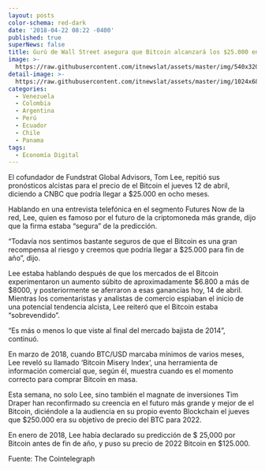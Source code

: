 ```yaml
---
layout: posts
color-schema: red-dark
date: '2018-04-22 08:22 -0400'
published: true
superNews: false
title: Gurú de Wall Street asegura que Bitcoin alcanzará los $25.000 en 2018
image: >-
  https://raw.githubusercontent.com/itnewslat/assets/master/img/540x320/Tom-Lee-p.jpg
detail-image: >-
  https://raw.githubusercontent.com/itnewslat/assets/master/img/1024x680/Tom-Lee-g.jpg
categories:
  - Venezuela
  - Colombia
  - Argentina
  - Perú
  - Ecuador
  - Chile
  - Panama
tags:
  - Economía Digital
---
```

El cofundador de Fundstrat Global Advisors, Tom Lee, repitió sus pronósticos alcistas para el precio de el Bitcoin el jueves 12 de abril, diciendo a CNBC que podría llegar a $25.000 en ocho meses.

Hablando en una entrevista telefónica en el segmento Futures Now de la red, Lee, quien es famoso por el futuro de la criptomoneda más grande, dijo que la firma estaba “segura” de la predicción.

“Todavía nos sentimos bastante seguros de que el Bitcoin es una gran recompensa al riesgo y creemos que podría llegar a $25.000 para fin de año”, dijo.

Lee estaba hablando después de que los mercados de el Bitcoin experimentaron un aumento súbito de aproximadamente $6.800 a más de $8000, y posteriormente se aferraron a esas ganancias hoy, 14 de abril.
Mientras los comentaristas y analistas de comercio espiaban el inicio de una potencial tendencia alcista, Lee reiteró que el Bitcoin estaba “sobrevendido”.

“Es más o menos lo que viste al final del mercado bajista de 2014”, continuó.

En marzo de 2018, cuando BTC/USD marcaba mínimos de varios meses, Lee reveló su llamado ‘Bitcoin Misery Index‘, una herramienta de información comercial que, según él, muestra cuando es el momento correcto para comprar Bitcoin en masa.

Esta semana, no solo Lee, sino también el magnate de inversiones Tim Draper han reconfirmado su creencia en el futuro más grande y mejor de el Bitcoin, diciéndole a la audiencia en su propio evento Blockchain el jueves que $250.000 era su objetivo de precio del BTC para 2022.

En enero de 2018, Lee había declarado su predicción de $ 25,000 por Bitcoin antes de fin de año, y puso su precio de 2022 Bitcoin en $125.000.

Fuente: The Cointelegraph
